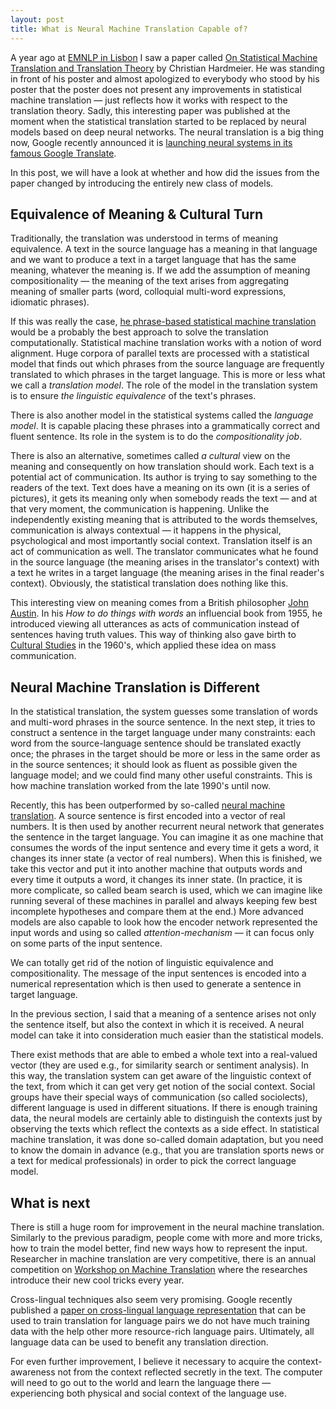 ```yaml
---
layout: post
title: What is Neural Machine Translation Capable of?
---
```


A year ago at [EMNLP in Lisbon](http://www.emnlp2015.org/) I saw a paper called
[On Statistical Machine Translation and Translation
Theory](http://www.emnlp2015.org/proceedings/DiscoMT/pdf/DiscoMT22.pdf) by
Christian Hardmeier. He was standing in front of his poster and almost
apologized to everybody who stood by his poster that the poster does not
present any improvements in statistical machine translation — just reflects how
it works with respect to the translation theory. Sadly, this interesting paper
was published at the moment when the statistical translation started to be
replaced by neural models based on deep neural networks. The neural translation
is a big thing now, Google recently announced it is [launching neural systems
in its famous Google
Translate](https://research.googleblog.com/2016/09/a-neural-network-for-machine.html).

In this post, we will have a look at whether and how did the issues from the
paper changed by introducing the entirely new class of models.

## Equivalence of Meaning & Cultural Turn

Traditionally, the translation was understood in terms of meaning equivalence.
A text in the source language has a meaning in that language and we want to
produce a text in a target language that has the same meaning, whatever the
meaning is. If we add the assumption of meaning compositionality — the meaning
of the text arises from aggregating meaning of smaller parts (word, colloquial
multi-word expressions, idiomatic phrases).

If this was really the case, [he phrase-based statistical machine
translation](https://en.wikipedia.org/wiki/Statistical_machine_translation)
would be a probably the best approach to solve the translation computationally.
Statistical machine translation works with a notion of word alignment. Huge
corpora of parallel texts are processed with a statistical model that finds out
which phrases from the source language are frequently translated to which
phrases in the target language. This is more or less what we call a
_translation model_. The role of the model in the translation system is to
ensure _the linguistic equivalence_ of the text's phrases.

There is also another model in the statistical systems called the _language
model_. It is capable placing these phrases into a grammatically correct and
fluent sentence. Its role in the system is to do the _compositionality job_.

There is also an alternative, sometimes called _a cultural_ view on the meaning
and consequently on how translation should work. Each text is a potential act
of communication.  Its author is trying to say something to the readers of the
text. Text does have a meaning on its own (it is a series of pictures), it gets
its meaning only when somebody reads the text — and at that very moment, the
communication is happening. Unlike the independently existing meaning that is
attributed to the words themselves, communication is always contextual — it
happens in the physical, psychological and most importantly social context.
Translation itself is an act of communication as well. The translator
communicates what he found in the source language (the meaning arises in the
translator's context) with a text he writes in a target language (the meaning
arises in the final reader's context). Obviously, the statistical translation
does nothing like this.

This interesting view on meaning comes from a British philosopher [John
Austin](https://en.wikipedia.org/wiki/J._L._Austin). In his _How to do
things with words_ an influencial book from 1955, he introduced viewing all
utterances as acts of communication instead of sentences having truth values.
This way of thinking also gave birth to [Cultural
Studies](https://en.wikipedia.org/wiki/Cultural_studies) in the 1960's, which
applied these idea on mass communication.

## Neural Machine Translation is Different

In the statistical translation, the system guesses some translation of words
and multi-word phrases in the source sentence. In the next step, it tries to
construct a sentence in the target language under many constraints: each word
from the source-language sentence should be translated exactly once; the
phrases in the target should be more or less in the same order as in the source
sentences; it should look as fluent as possible given the language model; and
we could find many other useful constraints. This is how machine translation
worked from the late 1990's until now.

Recently, this has been outperformed by so-called [neural machine
translation](https://en.wikipedia.org/wiki/Neural_machine_translation). A
source sentence is first encoded into a vector of real numbers. It is then used
by another recurrent neural network that generates the sentence in the target
language. You can imagine it as one machine that consumes the words of the
input sentence and every time it gets a word, it changes its inner state (a
vector of real numbers). When this is finished, we take this vector and put it
into another machine that outputs words and every time it outputs a word, it
changes its inner state. (In practice, it is more complicate, so called beam
search is used, which we can imagine like running several of these machines in
parallel and always keeping few best incomplete hypotheses and compare them at
the end.) More advanced models are also capable to look how the encoder network
represented the input words and using so called _attention-mechanism_ — it can
focus only on some parts of the input sentence.

We can totally get rid of the notion of linguistic equivalence and
compositionality. The message of the input sentences is encoded into a
numerical representation which is then used to generate a sentence in target
language.

In the previous section, I said that a meaning of a sentence arises not only
the sentence itself, but also the context in which it is received. A neural
model can take it into consideration much easier than the statistical models.

There exist methods that are able to embed a whole text into a real-valued
vector (they are used e.g., for similarity search or sentiment analysis). In
this way, the translation system can get aware of the linguistic context of the
text, from which it can get very get notion of the social context. Social
groups have their special ways of communication (so called sociolects),
different language is used in different situations. If there is enough training
data, the neural models are certainly able to distinguish the contexts just by
observing the texts which reflect the contexts as a side effect. In statistical
machine translation, it was done so-called domain adaptation, but you need to
know the domain in advance (e.g., that you are translation sports news or a
text for medical professionals) in order to pick the correct language model.

## What is next

There is still a huge room for improvement in the neural machine translation.
Similarly to the previous paradigm, people come with more and more tricks, how
to train the model better, find new ways how to represent the input. Researcher
in machine translation are very competitive, there is an annual competition on
[Workshop on Machine Translation](http://www.statmt.org/wmt16/) where the
researches introduce their new cool tricks every year.

Cross-lingual techniques also seem very promising. Google recently published a
[paper on cross-lingual language
representation](https://arxiv.org/abs/1611.04558) that can be used to train
translation for language pairs we do not have much training data with the
help other more resource-rich language pairs. Ultimately, all language data can
be used to benefit any translation direction.

For even further improvement, I believe it necessary to acquire the
context-awareness not from the context reflected secretly in the text. The
computer will need to go out to the world and learn the language there —
experiencing both physical and social context of the language use.
